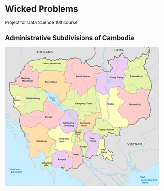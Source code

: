 # Wicked Problems

Project for Data Science 100 course

## Administrative Subdivisions of Cambodia

![](Cambodia,_administrative_divisions_-_de_-_colored,_2013.svg.png)
